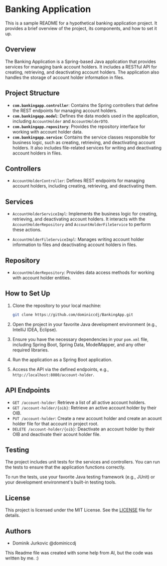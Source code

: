 # Banking Application

This is a sample README for a hypothetical banking application project. It provides a brief overview of the project, its components, and how to set it up.

## Overview

The Banking Application is a Spring-based Java application that provides services for managing bank account holders. It includes a RESTful API for creating, retrieving, and deactivating account holders. The application also handles the storage of account holder information in files.

## Project Structure

- **`com.bankingapp.controller`**: Contains the Spring controllers that define the REST endpoints for managing account holders.
- **`com.bankingapp.model`**: Defines the data models used in the application, including `AccountHolder` and `AccountHolderDTO`.
- **`com.bankingapp.repository`**: Provides the repository interface for working with account holder data.
- **`com.bankingapp.service`**: Contains the service classes responsible for business logic, such as creating, retrieving, and deactivating account holders. It also includes file-related services for writing and deactivating account holders in files.

## Controllers

- `AccountHolderController`: Defines REST endpoints for managing account holders, including creating, retrieving, and deactivating them.

## Services

- `AccountHolderServiceImpl`: Implements the business logic for creating, retrieving, and deactivating account holders. It interacts with the `AccountHolderRepository` and `AccountHolderFileService` to perform these actions.

- `AccountHolderFileServiceImpl`: Manages writing account holder information to files and deactivating account holders in files.

## Repository

- `AccountHolderRepository`: Provides data access methods for working with account holder entities.

## How to Set Up

1. Clone the repository to your local machine:

   ```bash
   git clone https://github.com/dominiccdj/BankingApp.git
   ```

2. Open the project in your favorite Java development environment (e.g., IntelliJ IDEA, Eclipse).

3. Ensure you have the necessary dependencies in your `pom.xml` file, including Spring Boot, Spring Data, ModelMapper, and any other required libraries.

4. Run the application as a Spring Boot application.

5. Access the API via the defined endpoints, e.g., `http://localhost:8080/account-holder`.

## API Endpoints

- `GET /account-holder`: Retrieve a list of all active account holders.
- `GET /account-holder/{oib}`: Retrieve an active account holder by their OIB.
- `PUT /account-holder`: Create a new account holder and create an acount holder file for that account in project root.
- `DELETE /account-holder/{oib}`: Deactivate an account holder by their OIB and deactivate their acount holder file.

## Testing

The project includes unit tests for the services and controllers. You can run the tests to ensure that the application functions correctly.

To run the tests, use your favorite Java testing framework (e.g., JUnit) or your development environment's built-in testing tools.

## License

This project is licensed under the MIT License. See the [LICENSE](LICENSE) file for details.

## Authors

- Dominik Jurkovic @dominiccdj

This Readme file was created with some help from AI, but the code was written by me. :) 
